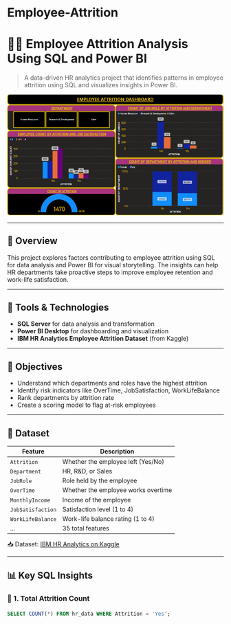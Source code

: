 # Employee-Attrition

# 🧑‍💼 Employee Attrition Analysis Using SQL and Power BI

> A data-driven HR analytics project that identifies patterns in employee attrition using SQL and visualizes insights in Power BI.

![Dashboard Preview](dashboard.png) <!-- Optional: Replace with your own screenshot path -->

---

## 📌 Overview

This project explores factors contributing to employee attrition using SQL for data analysis and Power BI for visual storytelling. The insights can help HR departments take proactive steps to improve employee retention and work-life satisfaction.

---

## 🧰 Tools & Technologies

- **SQL Server** for data analysis and transformation
- **Power BI Desktop** for dashboarding and visualization
- **IBM HR Analytics Employee Attrition Dataset** (from Kaggle)

---

## 🧠 Objectives

- Understand which departments and roles have the highest attrition
- Identify risk indicators like OverTime, JobSatisfaction, WorkLifeBalance
- Rank departments by attrition rate
- Create a scoring model to flag at-risk employees

---

## 📂 Dataset

| Feature                | Description                            |
|------------------------|----------------------------------------|
| `Attrition`            | Whether the employee left (Yes/No)     |
| `Department`           | HR, R&D, or Sales                      |
| `JobRole`              | Role held by the employee              |
| `OverTime`             | Whether the employee works overtime    |
| `MonthlyIncome`        | Income of the employee                 |
| `JobSatisfaction`      | Satisfaction level (1 to 4)            |
| `WorkLifeBalance`      | Work-life balance rating (1 to 4)      |
| ...                    | 35 total features                      |

📥 Dataset: [IBM HR Analytics on Kaggle](https://www.kaggle.com/datasets/pavansubhasht/ibm-hr-analytics-attrition-dataset)

---

## 📊 Key SQL Insights

### 🔹 1. Total Attrition Count
```sql
SELECT COUNT(*) FROM hr_data WHERE Attrition = 'Yes';
